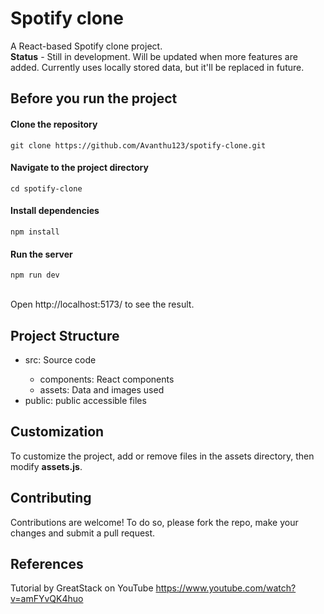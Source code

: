 # Spotify clone

A React-based Spotify clone project. <br>
**Status** - Still in development. Will be updated when more features are added.
Currently uses locally stored data, but it'll be replaced in future.

## Before you run the project

#### Clone the repository
```
git clone https://github.com/Avanthu123/spotify-clone.git
```
#### Navigate to the project directory
```
cd spotify-clone
```
#### Install dependencies
```
npm install
```
#### Run the server
```
npm run dev
```
<br>
Open http://localhost:5173/ to see the result.

## Project Structure
<ul>
  <li> src: Source code </li>
  <ul>
    <li> components: React components </li>
    <li> assets: Data and images used </li>
  </ul>
  <li> public: public accessible files </li>
</ul>
  

## Customization
To customize the project, add or remove files in the assets directory, then modify **assets.js**.

## Contributing
Contributions are welcome! To do so, please fork the repo, make your changes and submit a pull request.

## References
Tutorial by GreatStack on YouTube https://www.youtube.com/watch?v=amFYvQK4huo
